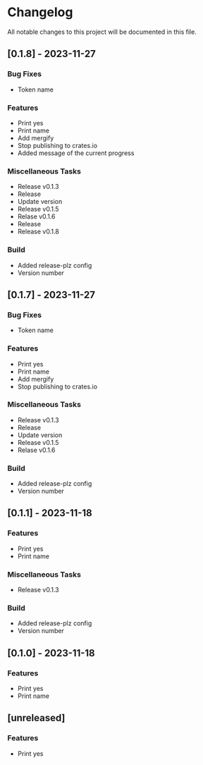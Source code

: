 # Changelog

All notable changes to this project will be documented in this file.

## [0.1.8] - 2023-11-27

### Bug Fixes

- Token name

### Features

- Print yes
- Print name
- Add mergify
- Stop publishing to crates.io
- Added message of the current progress

### Miscellaneous Tasks

- Release v0.1.3
- Release
- Update version
- Release v0.1.5
- Relase v0.1.6
- Release
- Release v0.1.8

### Build

- Added release-plz config
- Version number

<!-- generated by git-cliff -->
## [0.1.7] - 2023-11-27

### Bug Fixes

- Token name

### Features

- Print yes
- Print name
- Add mergify
- Stop publishing to crates.io

### Miscellaneous Tasks

- Release v0.1.3
- Release
- Update version
- Release v0.1.5
- Relase v0.1.6

### Build

- Added release-plz config
- Version number

<!-- generated by git-cliff -->
## [0.1.1] - 2023-11-18

### Features

- Print yes
- Print name

### Miscellaneous Tasks

- Release v0.1.3

### Build

- Added release-plz config
- Version number

<!-- generated by git-cliff -->
## [0.1.0] - 2023-11-18

### Features

- Print yes
- Print name

<!-- generated by git-cliff -->
## [unreleased]

### Features

- Print yes

<!-- generated by git-cliff -->
